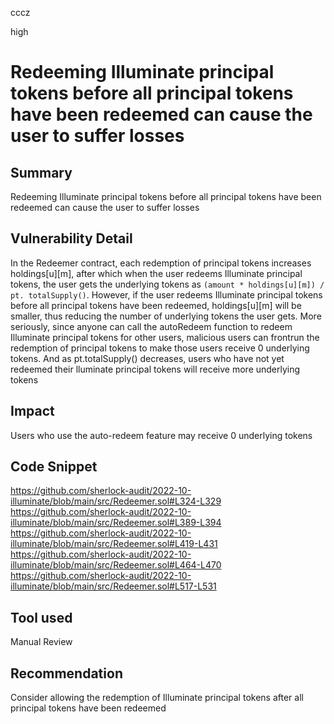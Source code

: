 cccz

high

# Redeeming Illuminate principal tokens before all principal tokens have been redeemed can cause the user to suffer losses

## Summary
Redeeming Illuminate principal tokens before all principal tokens have been redeemed can cause the user to suffer losses
## Vulnerability Detail
In the Redeemer contract, each redemption of principal tokens increases holdings[u][m], after which when the user redeems Illuminate principal tokens, the user gets the underlying tokens as `(amount * holdings[u][m]) / pt. totalSupply()`.
However, if the user redeems Illuminate principal tokens before all principal tokens have been redeemed, holdings[u][m] will be smaller, thus reducing the number of underlying tokens the user gets.
More seriously, since anyone can call the autoRedeem function to redeem Illuminate principal tokens for other users, malicious users can frontrun the redemption of principal tokens to make those users receive 0 underlying tokens.
And as pt.totalSupply() decreases, users who have not yet redeemed their lluminate principal tokens will receive more underlying tokens

## Impact
Users who use the auto-redeem feature may receive 0 underlying tokens

## Code Snippet
https://github.com/sherlock-audit/2022-10-illuminate/blob/main/src/Redeemer.sol#L324-L329
https://github.com/sherlock-audit/2022-10-illuminate/blob/main/src/Redeemer.sol#L389-L394
https://github.com/sherlock-audit/2022-10-illuminate/blob/main/src/Redeemer.sol#L419-L431
https://github.com/sherlock-audit/2022-10-illuminate/blob/main/src/Redeemer.sol#L464-L470
https://github.com/sherlock-audit/2022-10-illuminate/blob/main/src/Redeemer.sol#L517-L531

## Tool used

Manual Review

## Recommendation

Consider allowing the redemption of Illuminate principal tokens after all principal tokens have been redeemed